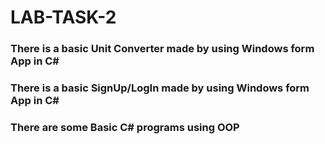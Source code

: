 # LAB-TASK-2

<h3>There is a basic Unit Converter made by using Windows form App in C#</h3>
<h3>There is a basic SignUp/LogIn  made by using Windows form App in C#</h3>
<h3>There are some Basic C# programs using OOP</h3>
